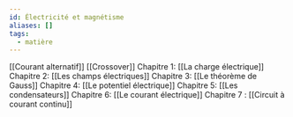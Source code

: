 ```yaml
---
id: Électricité et magnétisme
aliases: []
tags:
  - matière
---
```


[[Courant alternatif]]
[[Crossover]]
Chapitre 1: [[La charge électrique]]
Chapitre 2: [[Les champs électriques]]
Chapitre 3: [[Le théorème de Gauss]]
Chapitre 4: [[Le potentiel électrique]]
Chapitre 5: [[Les condensateurs]]
Chapitre 6: [[Le courant électrique]]
Chapitre 7 : [[Circuit à courant continu]]
